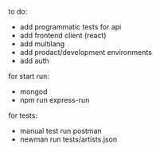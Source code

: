 to do:
- add programmatic tests for api
- add frontend client (react)
- add multilang
- add prodact/development environments
- add auth

for start run:
- mongod
- npm run express-run

for tests:
- manual test run postman
- newman run tests/artists.json
